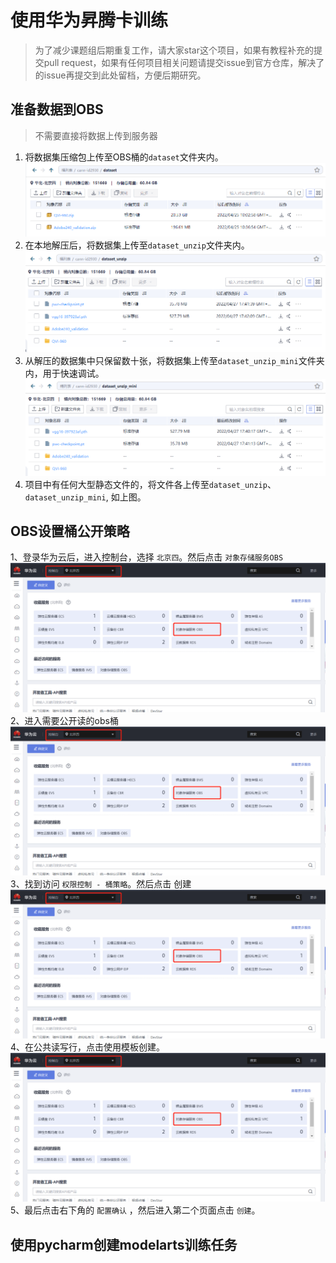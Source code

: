 # 使用华为昇腾卡训练
> 为了减少课题组后期重复工作，请大家star这个项目，如果有教程补充的提交pull request，如果有任何项目相关问题请提交issue到官方仓库，解决了的issue再提交到此处留档，方便后期研究。

## 准备数据到OBS
> 不需要直接将数据上传到服务器

1. 将数据集压缩包上传至OBS桶的`dataset`文件夹内。![](npu/1.png)
2. 在本地解压后，将数据集上传至`dataset_unzip`文件夹内。![](npu/2.png)
3. 从解压的数据集中只保留数十张，将数据集上传至`dataset_unzip_mini`文件夹内，用于快速调试。![](npu/3.png)
4. 项目中有任何大型静态文件的，将文件各上传至`dataset_unzip`、`dataset_unzip_mini`, 如上图。

## OBS设置桶公开策略

1、登录华为云后，进入控制台，选择 `北京四`。然后点击 `对象存储服务OBS`
![输入图片说明](npu/obs1.png)
2、进入需要公开读的obs桶 
![输入图片说明](npu/obs1.png)
3、找到访问 `权限控制 - 桶策略`。然后点击 创建
![输入图片说明](npu/obs1.png)
4、在公共读写行，点击使用模板创建。
![输入图片说明](npu/obs1.png)
5、最后点击右下角的 `配置确认` ，然后进入第二个页面点击 `创建`。

## 使用pycharm创建modelarts训练任务


